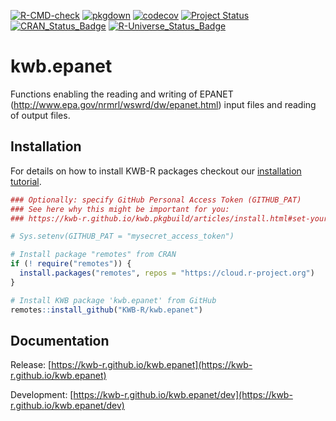 [![R-CMD-check](https://github.com/KWB-R/kwb.epanet/workflows/R-CMD-check/badge.svg)](https://github.com/KWB-R/kwb.epanet/actions?query=workflow%3AR-CMD-check)
[![pkgdown](https://github.com/KWB-R/kwb.epanet/workflows/pkgdown/badge.svg)](https://github.com/KWB-R/kwb.epanet/actions?query=workflow%3Apkgdown)
[![codecov](https://codecov.io/github/KWB-R/kwb.epanet/branch/main/graphs/badge.svg)](https://codecov.io/github/KWB-R/kwb.epanet)
[![Project Status](https://img.shields.io/badge/lifecycle-experimental-orange.svg)](https://www.tidyverse.org/lifecycle/#experimental)
[![CRAN_Status_Badge](https://www.r-pkg.org/badges/version/kwb.epanet)]()
[![R-Universe_Status_Badge](https://kwb-r.r-universe.dev/badges/kwb.epanet)](https://kwb-r.r-universe.dev/)

# kwb.epanet

Functions enabling the reading and writing of
EPANET (http://www.epa.gov/nrmrl/wswrd/dw/epanet.html) input files and
reading of output files.

## Installation

For details on how to install KWB-R packages checkout our [installation tutorial](https://kwb-r.github.io/kwb.pkgbuild/articles/install.html).

```r
### Optionally: specify GitHub Personal Access Token (GITHUB_PAT)
### See here why this might be important for you:
### https://kwb-r.github.io/kwb.pkgbuild/articles/install.html#set-your-github_pat

# Sys.setenv(GITHUB_PAT = "mysecret_access_token")

# Install package "remotes" from CRAN
if (! require("remotes")) {
  install.packages("remotes", repos = "https://cloud.r-project.org")
}

# Install KWB package 'kwb.epanet' from GitHub
remotes::install_github("KWB-R/kwb.epanet")
```

## Documentation

Release: [https://kwb-r.github.io/kwb.epanet](https://kwb-r.github.io/kwb.epanet)

Development: [https://kwb-r.github.io/kwb.epanet/dev](https://kwb-r.github.io/kwb.epanet/dev)
